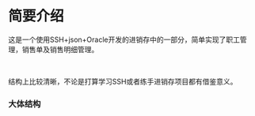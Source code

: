 # 简要介绍
<p>这是一个使用SSH+json+Oracle开发的进销存中的一部分，简单实现了职工管理，销售单及销售明细管理。</p><br>
<p>结构上比较清晰，不论是打算学习SSH或者练手进销存项目都有借鉴意义。</p>
<h3>大体结构</h3>
<img href="https://github.com/guodalin8/SSHERP/tree/master/WebRoot/images/jiegou.png"/>

 

